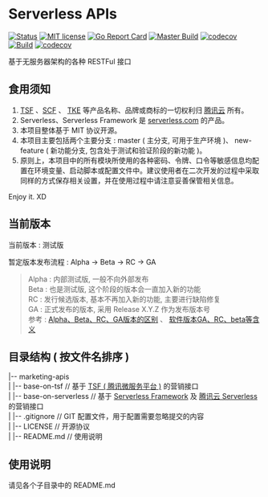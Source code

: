 # Serverless APIs
[![Status](https://img.shields.io/badge/Status-Beta-yellow)](#当前版本) [![MIT license](https://img.shields.io/badge/license-MIT-brightgreen.svg)](https://opensource.org/licenses/MIT) [![Go Report Card](https://goreportcard.com/badge/github.com/offcn-jl/serverless-apis)](https://goreportcard.com/report/github.com/offcn-jl/serverless-apis) [![Master Build](https://github.com/offcn-jl/serverless-apis/workflows/Master%20Build/badge.svg)](https://github.com/offcn-jl/serverless-apis/actions?query=workflow%3A%22Master+Build%22) [![codecov](https://codecov.io/gh/offcn-jl/serverless-apis/branch/master/graph/badge.svg)](https://codecov.io/gh/offcn-jl/serverless-apis) [![Build](https://github.com/offcn-jl/serverless-apis/workflows/Build/badge.svg)](https://github.com/offcn-jl/serverless-apis/actions?query=workflow%3ABuild) [![codecov](https://codecov.io/gh/offcn-jl/serverless-apis/branch/new-feature/graph/badge.svg)](https://codecov.io/gh/offcn-jl/serverless-apis/branch/new-feature) 

基于无服务器架构的各种 RESTFul 接口

## 食用须知
1. [TSF](https://cloud.tencent.com/document/product/649) 、[SCF](https://cloud.tencent.com/document/product/583) 、 [TKE](https://cloud.tencent.com/document/product/457) 等产品名称、品牌或商标的一切权利归 [腾讯云](https://cloud.tencent.com) 所有。
1. Serverless、Serverless Framework 是 [serverless.com](https://serverless.com) 的产品。
1. 本项目整体基于 MIT 协议开源。
1. 本项目主要包括两个主要分支 : master ( 主分支, 可用于生产环境 )、 new-feature ( 新功能分支, 包含处于测试和验证阶段的新功能 )。
1. 原则上，本项目中的所有模块所使用的各种密码、令牌、口令等敏感信息均配置在环境变量、启动脚本或配置文件中。建议使用者在二次开发的过程中采取同样的方式保存相关设置，并在使用过程中请注意妥善保管相关信息。

Enjoy it. XD

## 当前版本
当前版本 : 测试版

暂定版本发布流程 : Alpha -> Beta -> RC -> GA

> Alpha : 内部测试版, 一般不向外部发布  
> Beta : 也是测试版, 这个阶段的版本会一直加入新的功能  
> RC : 发行候选版本, 基本不再加入新的功能, 主要进行缺陷修复  
> GA : 正式发布的版本, 采用 Release X.Y.Z 作为发布版本号  
> 参考 : [Alpha、Beta、RC、GA版本的区别](http://www.blogjava.net/RomulusW/archive/2008/05/04/197985.html) 、 [软件版本GA、RC、beta等含义](https://blog.csdn.net/gnail_oug/article/details/79998154)

## 目录结构 ( 按文件名排序 )
|-- marketing-apis  
|	|-- base-on-tsf  // 基于 [TSF ( 腾讯微服务平台 )](https://cloud.tencent.com/document/product/649) 的营销接口  
|	|-- base-on-serverless // 基于 [Serverless Framework](https://serverless.com) 及 [腾讯云 Serverless](https://cloud.tencent.com/product/sls) 的营销接口  
|	|-- .gitignore // GIT 配置文件，用于配置需要忽略提交的内容  
|	|-- LICENSE // 开源协议  
|	|-- README.md // 使用说明  

## 使用说明
请见各个子目录中的 README.md
